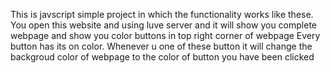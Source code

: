 This is javscript simple project in which the functionality works like these.
You open this website and using luve server and it will show you complete webpage and show you color buttons in top right corner of webpage 
Every button has its on color.
Whenever u one of these button it will change the backgroud color of webpage to the color of button you have been clicked
